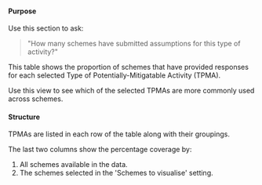 #### Purpose 

Use this section to ask:

> "How many schemes have submitted assumptions for this type of activity?"

This table shows the proportion of schemes that have provided responses for each selected Type of Potentially-Mitigatable Activity (TPMA).

Use this view to see which of the selected TPMAs are more commonly used across schemes.

#### Structure

TPMAs are listed in each row of the table along with their groupings.

The last two columns show the percentage coverage by:

1.  All schemes available in the data.
2.  The schemes selected in the 'Schemes to visualise' setting.
